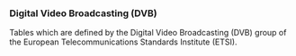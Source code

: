 ### Digital Video Broadcasting (DVB)

Tables which are defined by the Digital Video Broadcasting (DVB) group
of the European Telecommunications Standards Institute (ETSI).
